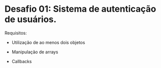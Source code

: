 # Desafio 01: Sistema de autenticação de usuários.

Requisitos:
* Utilização de ao menos dois objetos 

* Manipulação de arrays 

* Callbacks 